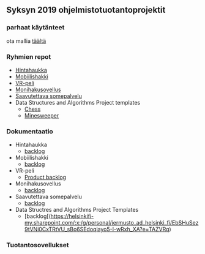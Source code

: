 ## Syksyn 2019 ohjelmistotuotantoprojektit

### parhaat käytänteet

ota mallia [täältä](https://github.com/ohtu-ohjaajat/OhTuHistory/blob/master/reference.md)

### Ryhmien repot

- [Hintahaukka](https://github.com/Hintahaukka)
- [Mobiilishakki](https://github.com/Mobiilishakki/Mobiilishakki)
- [VR-peli](https://github.com/ohtuprojekti-farmasia/farmasia-vr)
- [Monihakusovellus](https://github.com/Ohtu-FaceTed)
- [Saavutettava somepalvelu](https://github.com/kohdataan)
- Data Structures and Algorithms Project templates
  - [Chess](https://github.com/TiraLabra/chess)
  - [Minesweeper](https://github.com/TiraLabra/minesweeper)

### Dokumentaatio

- Hintahaukka
  - [backlog](https://docs.google.com/spreadsheets/d/1Mazq4EFbfbMsLPeCpOckbu11LNR1Ki2RiNf460z-rpU/edit#gid=517998298)
- Mobiilishakki 
  - [backlog](https://docs.google.com/spreadsheets/d/1zG-0s1h2mIXxn2nuR7uvuNg6FT7avz7rtKZj1EuxpaE/edit#gid=1)
- VR-peli
  - [Product backlog](https://github.com/ohtuprojekti-farmasia/farmasia-vr/projects/1)
- Monihakusovellus
  - [backlog](https://github.com/Ohtu-FaceTed/FaceTed-Search/projects)
- Saavutettava somepalvelu
  - [backlog](https://github.com/orgs/kohdataan/projects/2)
- Data Structres and Algorithms Project Templates
  - [backlog[(https://helsinkifi-my.sharepoint.com/:x:/g/personal/jermusto_ad_helsinki_fi/EbSHuSez9tVNi0CxTRtVU_sBo6SEdoqiayo5-I-wRxh_XA?e=TAZVRq)

### Tuotantosovellukset
